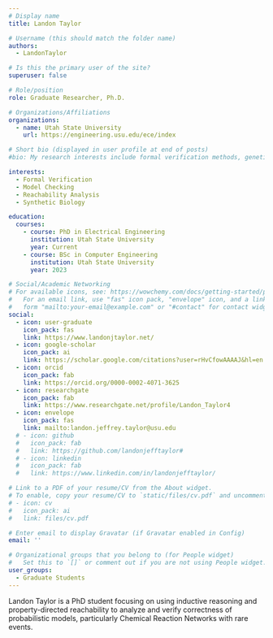 ```yaml
---
# Display name
title: Landon Taylor

# Username (this should match the folder name)
authors:
  - LandonTaylor

# Is this the primary user of the site?
superuser: false

# Role/position
role: Graduate Researcher, Ph.D.

# Organizations/Affiliations
organizations:
  - name: Utah State University
    url: https://engineering.usu.edu/ece/index

# Short bio (displayed in user profile at end of posts)
#bio: My research interests include formal verification methods, genetic circuit design and modeling, and computer architecture.

interests:
  - Formal Verification
  - Model Checking
  - Reachability Analysis
  - Synthetic Biology

education:
  courses:
    - course: PhD in Electrical Engineering
      institution: Utah State University
      year: Current
    - course: BSc in Computer Engineering
      institution: Utah State University
      year: 2023

# Social/Academic Networking
# For available icons, see: https://wowchemy.com/docs/getting-started/page-builder/#icons
#   For an email link, use "fas" icon pack, "envelope" icon, and a link in the
#   form "mailto:your-email@example.com" or "#contact" for contact widget.
social:
  - icon: user-graduate
    icon_pack: fas
    link: https://www.landonjtaylor.net/
  - icon: google-scholar
    icon_pack: ai
    link: https://scholar.google.com/citations?user=rHvCfowAAAAJ&hl=en
  - icon: orcid
    icon_pack: fab
    link: https://orcid.org/0000-0002-4071-3625
  - icon: researchgate
    icon_pack: fab
    link: https://www.researchgate.net/profile/Landon_Taylor4
  - icon: envelope
    icon_pack: fas
    link: mailto:landon.jeffrey.taylor@usu.edu
  # - icon: github
  #   icon_pack: fab
  #   link: https://github.com/landonjefftaylor#
  # - icon: linkedin
  #   icon_pack: fab
  #   link: https://www.linkedin.com/in/landonjefftaylor/

# Link to a PDF of your resume/CV from the About widget.
# To enable, copy your resume/CV to `static/files/cv.pdf` and uncomment the lines below.
# - icon: cv
#   icon_pack: ai
#   link: files/cv.pdf

# Enter email to display Gravatar (if Gravatar enabled in Config)
email: ''

# Organizational groups that you belong to (for People widget)
#   Set this to `[]` or comment out if you are not using People widget.
user_groups:
  - Graduate Students
---
```


Landon Taylor is a PhD student focusing on using inductive reasoning and property-directed reachability to analyze and verify correctness of probabilistic models, particularly Chemical Reaction Networks with rare events.
